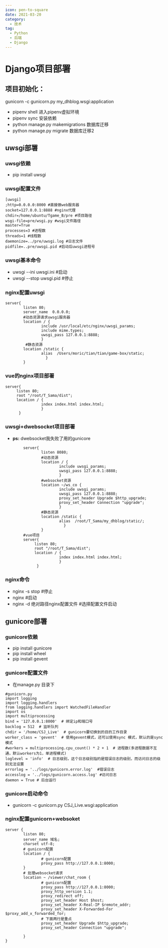 ```yaml
---
icon: pen-to-square
date: 2021-03-20
category:
  - 技术
tag:
  - Python
  - 后端
  - Django
---
```



# Django项目部署
## 项目初始化：
gunicorn -c gunicorn.py my_dhblog.wsgi:application
* pipenv shell 进入pipenv虚拟环境
* pipenv sync 安装依赖
* python manage.py makemigrations 数据库迁移
* python manage.py migrate 数据库迁移2
## uwsgi部署
### uwsgi依赖
* pip install uwsgi
### uwsgi配置文件
```nashorn js
[uwsgi]
;http=0.0.0.0:8000 #直接做web服务器
socket=127.0.0.1:8888 #nginx代理
chdir=/home/ubuntu/Tgame_B/pre #项目路径
wsgi-file=pre/wsgi.py #wsgi文件路径
master=True
processes=3 #进程数
threads=1 #线程数
daemonize=../pre/uwsgi.log #日志文件
pidfile=..pre/uwsgi.pid #启动后uwsgi进程号
```
### uwsgi基本命令
* uwsgi --ini  uwsgi.ini #启动
* uwsgi --stop uwsgi.pid #停止
### nginx配置uwsgi
```nashorn js
server{
        listen 80;
        server_name  0.0.0.0;
        #动态资源请求uwsgi服务器
        location / {
                include /usr/local/etc/nginx/uwsgi_params;
                include mime.types;
                uwsgi_pass 127.0.0.1:8888;
                }
         #静态资源
        location /static {
                alias  /Users/moric/tian/tian/game-box/static;
                  }
        }
```
### vue的nginx项目部署
```nashorn js
server{
     listen 80;
     root "/root/T_Sama/dist";
     location / {
                index index.html index.html;
                }
      }
```
### uwsgi+dwebsocket项目部署
- **ps:** dwebsocket我失败了用的gunicore
```nashorn js
        server{
                listen 8080;
                #动态资源
                location / {
                        include uwsgi_params;
                        uwsgi_pass 127.0.0.1:8888;
                        }
                #websocket资源
                location ~/ws_co {
                        include uwsgi_params;
                        uwsgi_pass 127.0.0.1:8888;
                        proxy_set_header Upgrade $http_upgrade;
                        proxy_set_header Connection "upgrade";
                        }
                #静态资源
                location /static {
                        alias  /root/T_Sama/my_dhblog/static/;
                          }
                }
        #vue项目
        server{
             listen 80;
             root "/root/T_Sama/dist";
             location / {
                        index index.html index.html;
                        }
              }
```
### nginx命令
* nginx -s stop #停止
* nginx #启动
* nginx -d 绝对路径nginx配置文件 #选择配置文件启动
## gunicore部署
### gunicore依赖
* pip install gunicore
* pip install wheel
* pip install gevent
### gunicore配置文件
* 在manage.py 目录下
```mysql based
#gunicorn.py
import logging
import logging.handlers
from logging.handlers import WatchedFileHandler
import os
import multiprocessing
bind = '127.0.0.1:8000'  # 绑定ip和端口号
backlog = 512  # 监听队列
chdir = '/home/CSJ_Live'  # gunicorn要切换到的目的工作目录
worker_class = 'gevent'  # 使用gevent模式，还可以使用sync 模式，默认的是sync模式
#workers = multiprocessing.cpu_count() * 2 + 1  # 进程数(多进程数据不互通，默认workers为1，单进程模式)
loglevel = 'info'  # 日志级别，这个日志级别指的是错误日志的级别，而访问日志的级别无法设置
errorlog = '../logs/gunicorn.error.log'  #错误日志
accesslog = '../logs/gunicorn.access.log' #访问日志
daemon = True # 后台运行
```
### gunicore启动命令
* gunicorn -c gunicorn.py CSJ_Live.wsgi:application
### nginx配置gunicorn+websoket
```nashorn js
server {
        listen 80;
        server_name 域名; 
        charset utf-8;
        # gunicorn配置
        location / {
                # gunicorn配置
                proxy_pass http://127.0.0.1:8000;
        }
        # 处理websocket请求
        location ~ /viewer/chat_room {
                # gunicorn配置
                proxy_pass http://127.0.0.1:8000;
                proxy_http_version 1.1;
                proxy_redirect off;
                proxy_set_header Host $host;
                proxy_set_header X-Real-IP $remote_addr;
                proxy_set_header X-Forwarded-For $proxy_add_x_forwarded_for;
                # 下面两行是重点
                proxy_set_header Upgrade $http_upgrade;
                proxy_set_header Connection "upgrade";

        }
}
```
